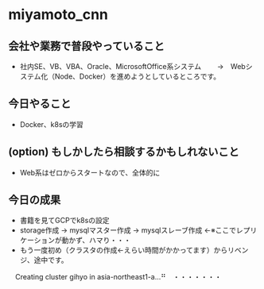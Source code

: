 # miyamoto_cnn

## 会社や業務で普段やっていること
- 社内SE、VB、VBA、Oracle、MicrosoftOffice系システム
　　→　Webシステム化（Node、Docker）を進めようとしているところです。

## 今日やること
- Docker、k8sの学習

## (option) もしかしたら相談するかもしれないこと
- Web系はゼロからスタートなので、全体的に

## 今日の成果
- 書籍を見てGCPでk8sの設定
- storage作成 → mysqlマスター作成 → mysqlスレーブ作成 ←※ここでレプリケーションが動かず、ハマり・・・
- もう一度初め（クラスタの作成←えらい時間がかかってます）からリベンジ、途中です。

　Creating cluster gihyo in asia-northeast1-a...⠛　・・・・・・・

